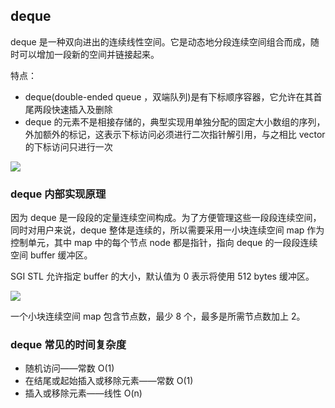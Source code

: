 ## deque

deque 是一种双向进出的连续线性空间。它是动态地分段连续空间组合而成，随时可以增加一段新的空间并链接起来。

特点：

* deque(double-ended queue ，双端队列)是有下标顺序容器，它允许在其首尾两段快速插入及删除
* deque 的元素不是相接存储的，典型实现用单独分配的固定大小数组的序列，外加额外的标记，这表示下标访问必须进行二次指针解引用，与之相比 vector 的下标访问只进行一次

![](https://github.com/steveLauwh/SGI-STL/raw/master/The%20Annotated%20STL%20Sources%20V3.3/Other/deque.PNG)

### deque 内部实现原理

因为 deque 是一段段的定量连续空间构成。为了方便管理这些一段段连续空间，同时对用户来说，deque 整体是连续的，所以需要采用一小块连续空间 map 作为控制单元，其中 map 中的每个节点 node 都是指针，指向 deque 的一段段连续空间 buffer 缓冲区。

SGI STL 允许指定 buffer 的大小，默认值为 0 表示将使用 512 bytes 缓冲区。

![](https://github.com/steveLauwh/SGI-STL/raw/master/The%20Annotated%20STL%20Sources%20V3.3/Other/deque%20DS.PNG)

一个小块连续空间 map 包含节点数，最少 8 个，最多是所需节点数加上 2。

### deque 常见的时间复杂度

* 随机访问——常数 O(1)
* 在结尾或起始插入或移除元素——常数 O(1)
* 插入或移除元素——线性 O(n)
